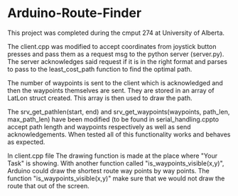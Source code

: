# Arduino-Route-Finder
This project was completed during the cmput 274 at University of Alberta. 

The client.cpp was modified to accept coordinates from joystick button presses
and pass them as a request msg to the python server (server.py). The server
acknowledges said request if it is in the right format and parses to pass to
the least_cost_path function to find the optimal path.

The number of waypoints is sent to the client which is acknowledged and then
the waypoints themselves are sent. They are stored in an array of LatLon struct
created. This array is then used to draw the path.

The srv_get_pathlen(start, end) and srv_get_waypoints(waypoints, path_len,
max_path_len) have been modified (to be found in serial_handling.cppto
accept path length and waypoints respectively as well as send acknowledgements.
When tested all of this functionality works and behaves as expected.

In client.cpp file The drawing function is made at the place where "Your Task" 
is showing. With another function called "is_waypoints_visible(x,y)", Arduino
could draw the shortest route way points by way points. The function
"is_waypoints_visible(x,y)" make sure that we would not draw the route that out
of the screen. 

